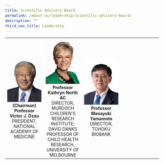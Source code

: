 ```yaml
---
title: Scientific Advisory Board
permalink: /about-us/leadership/scientific-advisory-board/
description: ""
third_nav_title: Leadership
---
```

<table>
	<tbody>
		<tr>
			<td width="25%">
				<a href="/leaders/prof-chng-wee-joo/" target="_blank">
					<img src="/images/Bio/Scientific%20Advisory%20Board/victor-dzau_edit-white.jpg">
				</a>
				<div align="center"><b>(Chairman)
Professor Victor J. Dzau</b></div>
				<div align="center">PRESIDENT, NATIONAL ACADEMY OF MEDICINE</div>
			</td>
			<td width="25%">
				<a href="/leaders/prof-lim-soon-thye/" target="_blank">
					<img src="/images/Bio/Scientific%20Advisory%20Board/prof-kathryn-north.jpg">
				</a>
				<div align="center"><b>Professor Kathryn North AC</b></div>
				<div align="center">DIRECTOR, MURDOCH CHILDREN'S RESEARCH INSTITUTE; DAVID DANKS PROFESSOR OF CHILD HEALTH RESEARCH, UNIVERSITY OF MELBOURNE</div>
			</td>
			<td width="25%">
				<a href="/leaders/mr-clarence-khoo/" target="_blank">
					<img src="/images/Bio/Scientific%20Advisory%20Board/masayuki-yamamoto_edit-white.jpg">
				</a>
				<div align="center"><b>Professor Masayuki Yamamoto</b></div>
				<div align="center">DIRECTOR, TOHOKU BIOBANK</div>
			</td>
			<td>
			</td>
		</tr>
	</tbody>
</table>